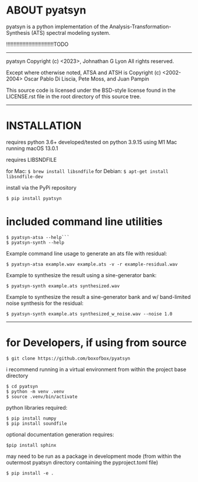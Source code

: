 


# ABOUT pyatsyn

pyatsyn is a python implementation of the Analysis-Transformation-Synthesis (ATS) spectral modeling system.

!!!!!!!!!!!!!!!!!!!!!!!!!!!!!!!!TODO


---

pyatsyn Copyright (c) <2023>, Johnathan G Lyon
All rights reserved.

Except where otherwise noted, ATSA and ATSH is Copyright (c) <2002-2004>
Oscar Pablo Di Liscia, Pete Moss, and Juan Pampin

This source code is licensed under the BSD-style license found in the
LICENSE.rst file in the root directory of this source tree. 

---

# INSTALLATION

requires python 3.6+
developed/tested on python 3.9.15 using M1 Mac running macOS 13.0.1

requires LIBSNDFILE

for Mac: ```$ brew install libsndfile```
for Debian: ```$ apt-get install libsndfile-dev```

install via the PyPi repository

```
$ pip install pyatsyn
```

# included command line utilities

```
$ pyatsyn-atsa --help```
$ pyatsyn-synth --help
```

Example command line usage to generate an ats file with residual:

```
$ pyatsyn-atsa example.wav example.ats -v -r example-residual.wav
```

Example to synthesize the result using a sine-generator bank:

```
$ pyatsyn-synth example.ats synthesized.wav
```

Example to synthesize the result a sine-generator bank and w/ band-limited noise synthesis for the residual:

```
$ pyatsyn-synth example.ats synthesized_w_noise.wav --noise 1.0
```

---

# for Developers, if using from source

```
$ git clone https://github.com/boxofbox/pyatsyn
```

i recommend running in a virtual environment from within the project base directory

```
$ cd pyatsyn
$ python -m venv .venv
$ source .venv/bin/activate
```


python libraries required: 

```
$ pip install numpy
$ pip install soundfile
```

optional documentation generation requires:

```
$pip install sphinx
```

may need to be run as a package in development mode
(from within the outermost pyatsyn directory containing the pyproject.toml file)

```
$ pip install -e .
```